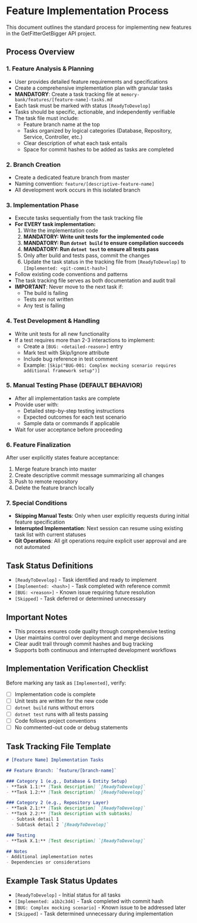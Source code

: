 # Feature Implementation Process

This document outlines the standard process for implementing new features in the GetFitterGetBigger API project.

## Process Overview

### 1. Feature Analysis & Planning
- User provides detailed feature requirements and specifications
- Create a comprehensive implementation plan with granular tasks
- **MANDATORY**: Create a task tracking file at `memory-bank/features/[feature-name]-tasks.md`
- Each task must be marked with status `[ReadyToDevelop]`
- Tasks should be specific, actionable, and independently verifiable
- The task file must include:
  - Feature branch name at the top
  - Tasks organized by logical categories (Database, Repository, Service, Controller, etc.)
  - Clear description of what each task entails
  - Space for commit hashes to be added as tasks are completed

### 2. Branch Creation
- Create a dedicated feature branch from master
- Naming convention: `feature/[descriptive-feature-name]`
- All development work occurs in this isolated branch

### 3. Implementation Phase
- Execute tasks sequentially from the task tracking file
- **For EVERY task implementation:**
  1. Write the implementation code
  2. **MANDATORY: Write unit tests for the implemented code**
  3. **MANDATORY: Run `dotnet build` to ensure compilation succeeds**
  4. **MANDATORY: Run `dotnet test` to ensure all tests pass**
  5. Only after build and tests pass, commit the changes
  6. Update the task status in the tracking file from `[ReadyToDevelop]` to `[Implemented: <git-commit-hash>]`
- Follow existing code conventions and patterns
- The task tracking file serves as both documentation and audit trail
- **IMPORTANT**: Never move to the next task if:
  - The build is failing
  - Tests are not written
  - Any test is failing

### 4. Test Development & Handling
- Write unit tests for all new functionality
- If a test requires more than 2-3 interactions to implement:
  - Create a `[BUG: <detailed-reason>]` entry
  - Mark test with Skip/Ignore attribute
  - Include bug reference in test comment
  - Example: `[Skip("BUG-001: Complex mocking scenario requires additional framework setup")]`

### 5. Manual Testing Phase (DEFAULT BEHAVIOR)
- After all implementation tasks are complete
- Provide user with:
  - Detailed step-by-step testing instructions
  - Expected outcomes for each test scenario
  - Sample data or commands if applicable
- Wait for user acceptance before proceeding

### 6. Feature Finalization
After user explicitly states feature acceptance:
1. Merge feature branch into master
2. Create descriptive commit message summarizing all changes
3. Push to remote repository
4. Delete the feature branch locally

### 7. Special Conditions
- **Skipping Manual Tests**: Only when user explicitly requests during initial feature specification
- **Interrupted Implementation**: Next session can resume using existing task list with current statuses
- **Git Operations**: All git operations require explicit user approval and are not automated

## Task Status Definitions
- `[ReadyToDevelop]` - Task identified and ready to implement
- `[Implemented: <hash>]` - Task completed with reference commit
- `[BUG: <reason>]` - Known issue requiring future resolution
- `[Skipped]` - Task deferred or determined unnecessary

## Important Notes
- This process ensures code quality through comprehensive testing
- User maintains control over deployment and merge decisions
- Clear audit trail through commit hashes and bug tracking
- Supports both continuous and interrupted development workflows

## Implementation Verification Checklist

Before marking any task as `[Implemented]`, verify:

- [ ] Implementation code is complete
- [ ] Unit tests are written for the new code
- [ ] `dotnet build` runs without errors
- [ ] `dotnet test` runs with all tests passing
- [ ] Code follows project conventions
- [ ] No commented-out code or debug statements

## Task Tracking File Template

```markdown
# [Feature Name] Implementation Tasks

## Feature Branch: `feature/[branch-name]`

### Category 1 (e.g., Database & Entity Setup)
- **Task 1.1:** [Task description] `[ReadyToDevelop]`
- **Task 1.2:** [Task description] `[ReadyToDevelop]`

### Category 2 (e.g., Repository Layer)
- **Task 2.1:** [Task description] `[ReadyToDevelop]`
- **Task 2.2:** [Task description with subtasks]
  - Subtask detail 1
  - Subtask detail 2 `[ReadyToDevelop]`

### Testing
- **Task X.1:** [Test description] `[ReadyToDevelop]`

## Notes
- Additional implementation notes
- Dependencies or considerations
```

## Example Task Status Updates

- `[ReadyToDevelop]` - Initial status for all tasks
- `[Implemented: a1b2c3d4]` - Task completed with commit hash
- `[BUG: Complex mocking scenario]` - Known issue to be addressed later
- `[Skipped]` - Task determined unnecessary during implementation